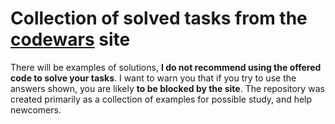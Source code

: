 # **Collection of solved tasks from the [codewars](https://www.codewars.com) site**

There will be examples of solutions, **I do not recommend using the offered code to solve your tasks**. I want to warn you that if you try to use the answers shown, you are likely **to be blocked by the site**. The repository was created primarily as a collection of examples for possible study, and help newcomers.
